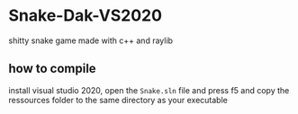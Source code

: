 # Snake-Dak-VS2020
shitty snake game made with c++ and raylib

## how to compile
install visual studio 2020, open the `Snake.sln` file and press f5 and copy the ressources folder to the same directory as your executable
